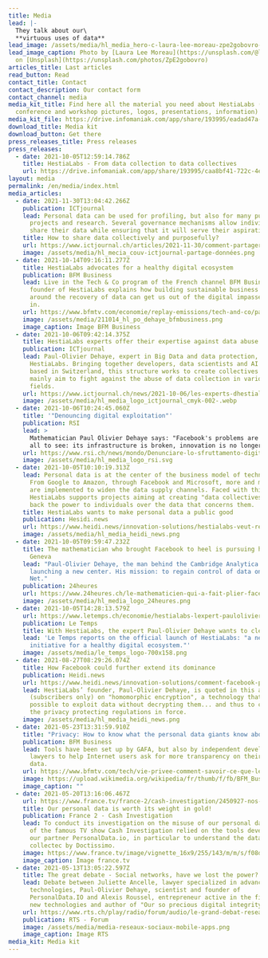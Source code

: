 ```yaml
---
title: Media
lead: |-
  They talk about our\
  **virtuous uses of data**
lead_image: /assets/media/hl_media_hero-c-laura-lee-moreau-zpe2gobovro-unsplash-c.jpeg
lead_image_caption: Photo by [Laura Lee Moreau](https://unsplash.com/@laura_lee)
  on [Unsplash](https://unsplash.com/photos/ZpE2gobovro)
articles_title: Last articles
read_button: Read
contact_title: Contact
contact_description: Our contact form
contact_channel: media
media_kit_title: Find here all the material you need about HestiaLabs (press
  conference and workshop pictures, logos, presentations, information)
media_kit_file: https://drive.infomaniak.com/app/share/193995/eadad47a-9d1a-43e8-8d8d-b3ca14e518be
download_title: Media kit
download_button: Get there
press_releases_title: Press releases
press_releases:
  - date: 2021-10-05T12:59:14.786Z
    title: HestiaLabs - From data collection to data collectives
    url: https://drive.infomaniak.com/app/share/193995/caa8bf41-722c-4ed6-8e59-cd228969ddc0
layout: media
permalink: /en/media/index.html
media_articles:
  - date: 2021-11-30T13:04:42.266Z
    publication: ICTjournal
    lead: Personal data can be used for profiling, but also for many public interest
      projects and research. Several governance mechanisms allow individuals to
      share their data while ensuring that it will serve their aspirations.
    title: How to share data collectively and purposefully?
    url: https://www.ictjournal.ch/articles/2021-11-30/comment-partager-les-donnees-collectivement-et-a-dessein
    image: /assets/media/hl_mecia_couv-ictjournal-partage-données.png
  - date: 2021-10-14T09:16:11.277Z
    title: HestiaLabs advocates for a healthy digital ecosystem
    publication: BFM Business
    lead: Live in the Tech & Co program of the French channel BFM Business, the
      founder of HestiaLabs explains how building sustainable business models
      around the recovery of data can get us out of the digital impasse we are
      in.
    url: https://www.bfmtv.com/economie/replay-emissions/tech-and-co/paul-olivier-dehaye-hestia-labs-hestia-labs-milite-pour-un-ecosysteme-numerique-sain-14-10_VN-202110140543.html
    image: /assets/media/211014_hl_po_dehaye_bfmbusiness.png
    image_caption: Image BFM Business
  - date: 2021-10-06T09:42:14.375Z
    title: HestiaLabs experts offer their expertise against data abuse
    publication: ICTjournal
    lead: Paul-Olivier Dehaye, expert in Big Data and data protection, has launched
      HestiaLabs. Bringing together developers, data scientists and AI experts
      based in Switzerland, this structure works to create collectives that
      mainly aim to fight against the abuse of data collection in various
      fields.
    url: https://www.ictjournal.ch/news/2021-10-06/les-experts-dhestialabs-offrent-leurs-competences-contre-lexploitation-abusive-des
    image: /assets/media/hl_media_logo_ictjournal_cmyk-002-.webp
  - date: 2021-10-06T10:24:45.060Z
    title: '"Denouncing digital exploitation"'
    publication: RSI
    lead: >
      Mathematician Paul Olivier Dehaye says: "Facebook's problems are there for
      all to see: its infrastructure is broken, innovation is no longer there."
    url: https://www.rsi.ch/news/mondo/Denunciare-lo-sfruttamento-digitale-14775588.html
    image: /assets/media/hl_media_logo_rsi.svg
  - date: 2021-10-05T10:10:19.313Z
    lead: Personal data is at the center of the business model of technology giants.
      From Google to Amazon, through Facebook and Microsoft, more and more means
      are implemented to widen the data supply channels. Faced with this,
      HestiaLabs supports projects aiming at creating "data collectives" to give
      back the power to individuals over the data that concerns them.
    title: HestiaLabs wants to make personal data a public good
    publication: Hesidi.news
    url: https://www.heidi.news/innovation-solutions/hestialabs-veut-rendre-aux-individus-le-pouvoir-sur-leurs-donnees
    image: /assets/media/hl_media_heidi_news.png
  - date: 2021-10-05T09:59:47.232Z
    title: The mathematician who brought Facebook to heel is pursuing his crusade in
      Geneva
    lead: "Paul-Olivier Dehaye, the man behind the Cambridge Analytica affair, is
      launching a new center. His mission: to regain control of data on the
      Net."
    publication: 24heures
    url: https://www.24heures.ch/le-mathematicien-qui-a-fait-plier-facebook-poursuit-sa-croisade-a-geneve-954234255892
    image: /assets/media/hl_media_logo_24heures.png
  - date: 2021-10-05T14:28:13.579Z
    url: https://www.letemps.ch/economie/hestialabs-lexpert-paulolivier-dehaye-veut-assainir-web
    publication: Le Temps
    title: With HestiaLabs, the expert Paul-Olivier Dehaye wants to clean up the web
    lead: 'Le Temps reports on the official launch of HestiaLabs: "a new Swiss
      initiative for a healthy digital ecosystem."'
    image: /assets/media/le_temps_logo-700x158.png
  - date: 2021-08-27T08:29:26.074Z
    title: How Facebook could further extend its dominance
    publication: Heidi.news
    url: https://www.heidi.news/innovation-solutions/comment-facebook-pourrait-encore-etendre-sa-domination
    lead: HestiaLabs’ founder, Paul-Olivier Dehaye, is quoted in this article
      (subscribers only) on "homomorphic encryption", a technology that makes it
      possible to exploit data without decrypting them... and thus to circumvent
      the privacy protecting regulations in force.
    image: /assets/media/hl_media_heidi_news.png
  - date: 2021-05-23T13:31:59.910Z
    title: "Privacy: How to know what the personal data giants know about you"
    publication: BFM Business
    lead: Tools have been set up by GAFA, but also by independent developers and
      lawyers to help Internet users ask for more transparency on their personal
      data.
    url: https://www.bfmtv.com/tech/vie-privee-comment-savoir-ce-que-les-geants-des-donnees-personnelles-savent-de-vous_AN-202105230004.html
    image: https://upload.wikimedia.org/wikipedia/fr/thumb/f/fb/BFM_Business_logo_2016.svg/1024px-BFM_Business_logo_2016.svg.png
    image_caption: ""
  - date: 2021-05-20T13:16:06.467Z
    url: https://www.france.tv/france-2/cash-investigation/2450927-nos-donnees-personnelles-valent-de-l-or.html
    title: Our personal data is worth its weight in gold!
    publication: France 2 - Cash Investigation
    lead: To conduct its investigation on the misuse of our personal data, the team
      of the famous TV show Cash Investigation relied on the tools developed by
      our partner PersonalData.io, in particular to understand the data
      collectec by Doctissimo.
    image: https://www.france.tv/image/vignette_16x9/255/143/m/m/s/f08d7611-phpwonsmm_png.jpg
    image_caption: Image france.tv
  - date: 2021-05-13T13:05:22.597Z
    title: The great debate - Social networks, have we lost the power?
    lead: Debate between Juliette Ancelle, lawyer specialized in advanced
      technologies, Paul-Olivier Dehaye, scientist and founder of
      PersonalData.IO and Alexis Roussel, entrepreneur active in the field of
      new technologies and author of "Our so precious digital integrity".
    url: https://www.rts.ch/play/radio/forum/audio/le-grand-debat-reseaux-sociaux-avons-nous-perdu-le-pouvoir?id=12176867
    publication: RTS - Forum
    image: /assets/media/media-reseaux-sociaux-mobile-apps.png
    image_caption: Image RTS
media_kit: Media kit
---
```


